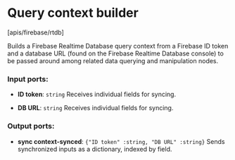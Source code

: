 # Query context builder

[apis/firebase/rtdb]

Builds a Firebase Realtime Database query context from a Firebase ID token and a database URL (found on the Firebase Realtime Database console) to be passed around among related data querying and manipulation nodes.

### Input ports:

* __ID token__: `string`
    Receives individual fields for syncing.



* __DB URL__: `string`
    Receives individual fields for syncing.



### Output ports:

* __sync context-synced__: `{"ID token" :string, "DB URL" :string}`
    Sends synchronized inputs as a dictionary, indexed by field.



